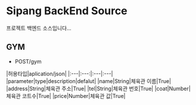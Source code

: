# Sipang BackEnd Source 
프로젝트 백엔드 소스입니다...

GYM
------------------------
+ POST/gym

|허용타입|aplication/json|
|:---|:---:|:---|:---| 
|parameter|type|description|defalut|
|name|String|체육관 이름|True|
|address|String|체육관 주소|True|
|tel|String|체육관 번호|True|
|coat|Number|체육관 코트수|True|
|price|Number|체육관 값|True|